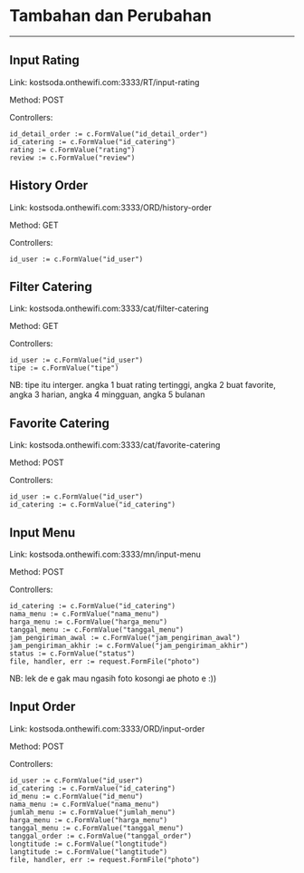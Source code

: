 # Tambahan dan Perubahan
__________ 
##  Input Rating
Link: kostsoda.onthewifi.com:3333/RT/input-rating

Method: POST

Controllers:

    id_detail_order := c.FormValue("id_detail_order")
	id_catering := c.FormValue("id_catering")
	rating := c.FormValue("rating")
	review := c.FormValue("review")

##  History Order
Link: kostsoda.onthewifi.com:3333/ORD/history-order

Method: GET

Controllers:

    id_user := c.FormValue("id_user")

## Filter Catering
Link: kostsoda.onthewifi.com:3333/cat/filter-catering

Method: GET 

Controllers:

    id_user := c.FormValue("id_user")
    tipe := c.FormValue("tipe")

NB: tipe itu interger. angka 1 buat rating tertinggi, angka 2 buat favorite, angka 3 harian, angka 4 mingguan, angka 5 bulanan

## Favorite Catering
Link: kostsoda.onthewifi.com:3333/cat/favorite-catering

Method: POST

Controllers:

    id_user := c.FormValue("id_user")
    id_catering := c.FormValue("id_catering")

## Input Menu
Link: kostsoda.onthewifi.com:3333/mn/input-menu

Method: POST

Controllers:
    
    id_catering := c.FormValue("id_catering")
    nama_menu := c.FormValue("nama_menu")
    harga_menu := c.FormValue("harga_menu")
    tanggal_menu := c.FormValue("tanggal_menu")
    jam_pengiriman_awal := c.FormValue("jam_pengiriman_awal")
    jam_pengiriman_akhir := c.FormValue("jam_pengiriman_akhir")
    status := c.FormValue("status")
    file, handler, err := request.FormFile("photo")

NB: lek de e gak mau ngasih foto kosongi ae photo e :))

## Input Order
Link: kostsoda.onthewifi.com:3333/ORD/input-order

Method: POST

Controllers:

    id_user := c.FormValue("id_user")
    id_catering := c.FormValue("id_catering")
    id_menu := c.FormValue("id_menu")
    nama_menu := c.FormValue("nama_menu")
    jumlah_menu := c.FormValue("jumlah_menu")
    harga_menu := c.FormValue("harga_menu")
    tanggal_menu := c.FormValue("tanggal_menu")
    tanggal_order := c.FormValue("tanggal_order")
    longtitude := c.FormValue("longtitude")
    langtitude := c.FormValue("langtitude")
    file, handler, err := request.FormFile("photo")